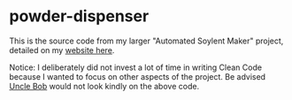 # powder-dispenser

This is the source code from my larger "Automated Soylent Maker" project, detailed on my [website here](https://stevenuray.net/automated-soylent-maker/).

Notice: I deliberately did not invest a lot of time in writing Clean Code because I wanted to focus on other aspects of the project. Be advised [Uncle Bob](https://en.wikipedia.org/wiki/Robert_C._Martin) would not look kindly on the above code.
